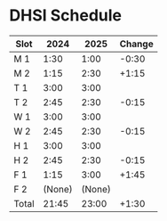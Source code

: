 # DHSI Schedule

| Slot  | 2024   | 2025   | Change |
|-------|--------|--------|--------|
| M 1   | 1:30   | 1:00   | -0:30  |
| M 2   | 1:15   | 2:30   | +1:15  |
| T 1   | 3:00   | 3:00   |        |
| T 2   | 2:45   | 2:30   | -0:15  |
| W 1   | 3:00   | 3:00   |        |
| W 2   | 2:45   | 2:30   | -0:15  |
| H 1   | 3:00   | 3:00   |        |
| H 2   | 2:45   | 2:30   | -0:15  |
| F 1   | 1:15   | 3:00   | +1:45  |
| F 2   | (None) | (None) |        |
| Total | 21:45  | 23:00  | +1:30  |